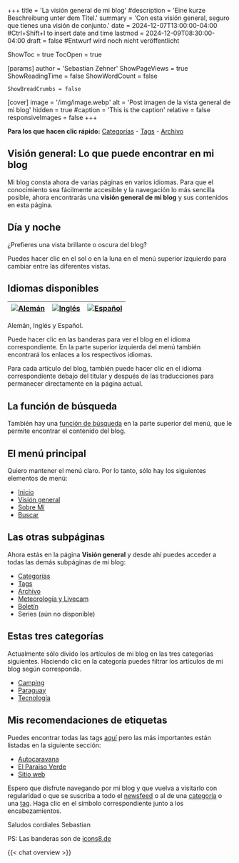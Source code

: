 +++
title = 'La visión general de mi blog'
#description = 'Eine kurze Beschreibung unter dem Titel.'
summary = 'Con esta visión general, seguro que tienes una visión de conjunto.'
date = 2024-12-07T13:00:00-04:00 #Ctrl+Shift+I to insert date and time
lastmod = 2024-12-09T08:30:00-04:00
draft = false #Entwurf wird noch nicht veröffentlicht

ShowToc = true
TocOpen = true

[params]
    author = 'Sebastian Zehner'
    ShowPageViews = true
    ShowReadingTime = false
    ShowWordCount = false

    ShowBreadCrumbs = false

[cover]
    image = '/img/image.webp'
    alt = 'Post imagen de la vista general de mi blog'
    hidden = true
    #caption = 'This is the caption'
    relative = false
    responsiveImages = false
+++

**Para los que hacen clic rápido:** [Categorías](/es/categories/) - [Tags](/es/tags/) - [Archivo](/es/archives/)

## Visión general: Lo que puede encontrar en mi blog

Mi blog consta ahora de varias páginas en varios idiomas. Para que el conocimiento sea fácilmente accesible y la navegación lo más sencilla posible, ahora encontrarás una **visión general de mi blog** y sus contenidos en esta página.

## Día y noche

¿Prefieres una vista brillante o oscura del blog?

Puedes hacer clic en el sol o en la luna en el menú superior izquierdo para cambiar entre las diferentes vistas.

## Idiomas disponibles

| [![Alemán](/img/icons8-deutschland-96.png)](/de/overview/) | [![Inglés](/img/icons8-usa-96.png)](/overview/) | [![Español](/img/icons8-spanien-2-96.png)](/es/overview/) |
| ---------------------------------------------------------- | ----------------------------------------------- | --------------------------------------------------------- |

Alemán, Inglés y Español.

Puede hacer clic en las banderas para ver el blog en el idioma correspondiente. En la parte superior izquierda del menú también encontrará los enlaces a los respectivos idiomas.

Para cada artículo del blog, también puede hacer clic en el idioma correspondiente debajo del titular y después de las traducciones para permanecer directamente en la página actual.

## La función de búsqueda

También hay una [función de búsqueda](/es/search/) en la parte superior del menú, que le permite encontrar el contenido del blog.

## El menú principal

Quiero mantener el menú claro. Por lo tanto, sólo hay los siguientes elementos de menú:

- [Inicio](/es/)
- [Visión general](/es/overview/)
- [Sobre Mí](/es/about/)
- [Buscar](/es/search/)

## Las otras subpáginas

Ahora estás en la página **Visión general** y desde ahí puedes acceder a todas las demás subpáginas de mi blog:

- [Categorías](/es/categories/)
- [Tags](/es/tags/)
- [Archivo](/es/archives/)
- [Meteorología y Livecam](/es/livecam/)
- [Boletín](/es/newsletter/)
- Series (aún no disponible)

## Estas tres categorías

Actualmente sólo divido los artículos de mi blog en las tres categorías siguientes. Haciendo clic en la categoría puedes filtrar los artículos de mi blog según corresponda.

- [Camping](/es/categories/camping/)
- [Paraguay](/es/categories/paraguay/)
- [Tecnología](/es/categories/tech/)

## Mis recomendaciones de etiquetas

Puedes encontrar todas las tags [aquí](/es/tags/) pero las más importantes están listadas en la siguiente sección:

- [Autocaravana](/es/tags/motorhome/)
- [El Paraiso Verde](/es/tags/el-paraiso-verde/)
- [Sitio web](/es/tags/sitio-web/)

Espero que disfrute navegando por mi blog y que vuelva a visitarlo con regularidad o que se suscriba a todo el [newsfeed](/es/posts/index.xml) o al de una [categoría](/es/categories/) o una [tag](/es/tags/). Haga clic en el símbolo correspondiente junto a los encabezamientos.

Saludos cordiales Sebastian

PS: Las banderas son de [icons8.de](https://icons8.de/)

{{< chat overview >}}
